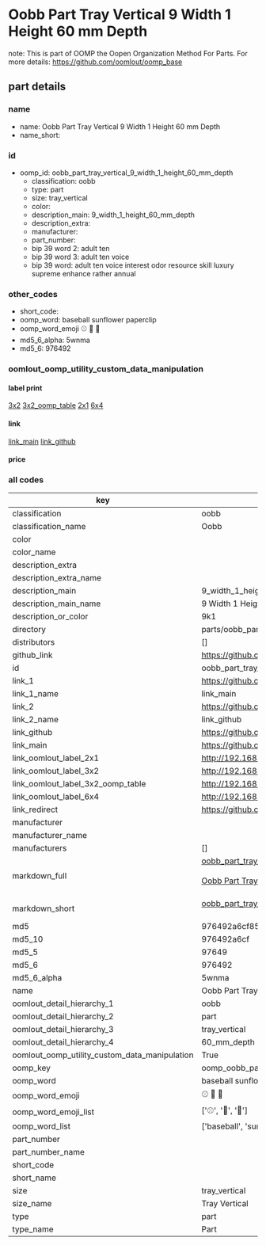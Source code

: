 # Oobb Part Tray Vertical 9 Width 1 Height 60 mm Depth  

note: This is part of OOMP the Oopen Organization Method For Parts. For more details: https://github.com/oomlout/oomp_base

##  part details
  







### name
* name: Oobb Part Tray Vertical 9 Width 1 Height 60 mm Depth
* name_short: 
### id
* oomp_id: oobb_part_tray_vertical_9_width_1_height_60_mm_depth
  * classification: oobb
  * type: part
  * size: tray_vertical
  * color: 
  * description_main: 9_width_1_height_60_mm_depth
  * description_extra: 
  * manufacturer: 
  * part_number: 
  * bip 39 word 2: adult ten
  * bip 39 word 3: adult ten voice
  * bip 39 word: adult ten voice interest odor resource skill luxury supreme enhance rather annual

### other_codes
* short_code: 
* oomp_word: baseball sunflower paperclip
* oomp_word_emoji :baseball: :sunflower: :paperclip:
* md5_6_alpha: 5wnma
* md5_6: 976492






### oomlout_oomp_utility_custom_data_manipulation
#### label print
[3x2](http://192.168.1.245:1112/?label=oomp%205wnma)
[3x2_oomp_table](http://192.168.1.108:1112/?label=oomp%205wnma)
[2x1](http://192.168.1.242:1112/?label=oomp%205wnma)
[6x4](http://192.168.1.55:1112/?label=oomp%205wnma)    

#### link

[link_main](https://github.com/oomlout/oomlout_oomp_version_1_messy/tree/main/parts/oobb_part_tray_vertical_9_width_1_height_60_mm_depth) [link_github](https://github.com/oomlout/oomlout_oomp_version_1_messy/tree/main/parts/oobb_part_tray_vertical_9_width_1_height_60_mm_depth)                             

#### price







### all codes 
| key | value |  
| --- | --- |  
| classification | oobb |  
| classification_name | Oobb |  
| color |  |  
| color_name |  |  
| description_extra |  |  
| description_extra_name |  |  
| description_main | 9_width_1_height_60_mm_depth |  
| description_main_name | 9 Width 1 Height 60 mm Depth |  
| description_or_color | 9k1 |  
| directory | parts/oobb_part_tray_vertical_9_width_1_height_60_mm_depth |  
| distributors | [] |  
| github_link | https://github.com/oomlout/oomlout_oomp_part_src/tree/main/parts/oobb_part_tray_vertical_9_width_1_height_60_mm_depth |  
| id | oobb_part_tray_vertical_9_width_1_height_60_mm_depth |  
| link_1 | https://github.com/oomlout/oomlout_oomp_version_1_messy/tree/main/parts/oobb_part_tray_vertical_9_width_1_height_60_mm_depth |  
| link_1_name | link_main |  
| link_2 | https://github.com/oomlout/oomlout_oomp_version_1_messy/tree/main/parts/oobb_part_tray_vertical_9_width_1_height_60_mm_depth |  
| link_2_name | link_github |  
| link_github | https://github.com/oomlout/oomlout_oomp_version_1_messy/tree/main/parts/oobb_part_tray_vertical_9_width_1_height_60_mm_depth |  
| link_main | https://github.com/oomlout/oomlout_oomp_version_1_messy/tree/main/parts/oobb_part_tray_vertical_9_width_1_height_60_mm_depth |  
| link_oomlout_label_2x1 | http://192.168.1.242:1112/?label=oomp%205wnma |  
| link_oomlout_label_3x2 | http://192.168.1.245:1112/?label=oomp%205wnma |  
| link_oomlout_label_3x2_oomp_table | http://192.168.1.108:1112/?label=oomp%205wnma |  
| link_oomlout_label_6x4 | http://192.168.1.55:1112/?label=oomp%205wnma |  
| link_redirect | https://github.com/oomlout/oomlout_oomp_version_1_messy/tree/main/parts/oobb_part_tray_vertical_9_width_1_height_60_mm_depth |  
| manufacturer |  |  
| manufacturer_name |  |  
| manufacturers | [] |  
| markdown_full | [oobb_part_tray_vertical_9_width_1_height_60_mm_depth](none)<br>[](none)<br>[Oobb Part Tray Vertical 9 Width 1 Height 60 Mm Depth](none)<br><br> |  
| markdown_short | [oobb_part_tray_vertical_9_width_1_height_60_mm_depth](none)<br><br> |  
| md5 | 976492a6cf85594ede4c975beaf7b81e |  
| md5_10 | 976492a6cf |  
| md5_5 | 97649 |  
| md5_6 | 976492 |  
| md5_6_alpha | 5wnma |  
| name | Oobb Part Tray Vertical 9 Width 1 Height 60 mm Depth |  
| oomlout_detail_hierarchy_1 | oobb |  
| oomlout_detail_hierarchy_2 | part |  
| oomlout_detail_hierarchy_3 | tray_vertical |  
| oomlout_detail_hierarchy_4 | 60_mm_depth |  
| oomlout_oomp_utility_custom_data_manipulation | True |  
| oomp_key | oomp_oobb_part_tray_vertical_9_width_1_height_60_mm_depth |  
| oomp_word | baseball sunflower paperclip |  
| oomp_word_emoji | :baseball: :sunflower: :paperclip: |  
| oomp_word_emoji_list | [':baseball:', ':sunflower:', ':paperclip:'] |  
| oomp_word_list | ['baseball', 'sunflower', 'paperclip'] |  
| part_number |  |  
| part_number_name |  |  
| short_code |  |  
| short_name |  |  
| size | tray_vertical |  
| size_name | Tray Vertical |  
| type | part |  
| type_name | Part |  
